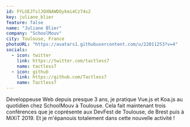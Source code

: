 ```yaml
---
id: FYLUEJTslJOXNAWDOykmi4Cz74s2
key: juliane_blier
feature: false
name: "Juliane Blier"
company: "SchoolMouv"
city: Toulouse, France
photoURL: "https://avatars1.githubusercontent.com/u/22011253?v=4"
socials:
  - icon: twitter
    link: https://twitter.com/tactless7
    name: tactless7
  - icon: github
    link: https://github.com/Tactless7
    name: Tactless7
---
```

Développeuse Web depuis presque 3 ans, je pratique Vue.js et Koa.js au quotidien chez SchoolMouv à Toulouse. 
Cela fait maintenant trois conférences que je coprésente aux DevFest de Toulouse, de Brest puis à MiXiT 2019. Et je m'épanouis totalement dans cette nouvelle activité !
